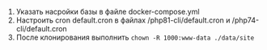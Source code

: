 1) Указать насройки базы в файле docker-compose.yml
2) Настроить cron default.cron в файлах /php81-cli/default.cron и /php74-cli/default.cron
3) После клонирования выполнить `chown -R 1000:www-data ./data/site`